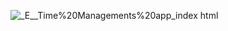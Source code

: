 ![_E__Time%20Managements%20app_index html](https://github.com/user-attachments/assets/50c267b1-4773-46a8-b29b-815f0784a7e4) 
